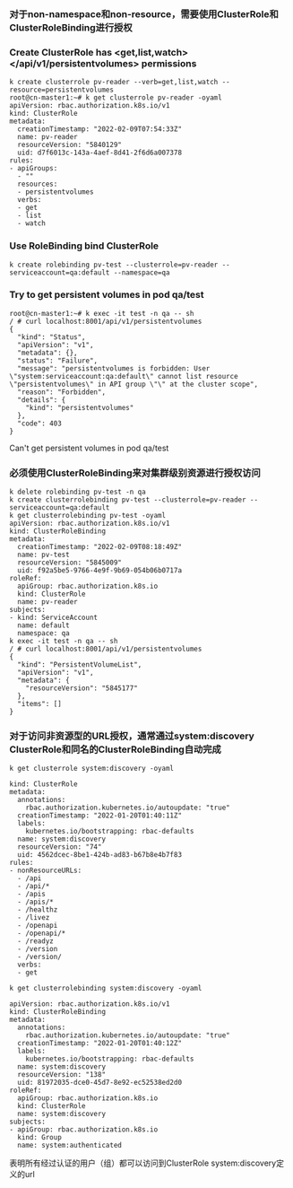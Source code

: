 ### 对于non-namespace和non-resource，需要使用ClusterRole和ClusterRoleBinding进行授权
### Create ClusterRole <pv-reader> has <get,list,watch> </api/v1/persistentvolumes> permissions
```shell
k create clusterrole pv-reader --verb=get,list,watch --resource=persistentvolumes
root@cn-master1:~# k get clusterrole pv-reader -oyaml
apiVersion: rbac.authorization.k8s.io/v1
kind: ClusterRole
metadata:
  creationTimestamp: "2022-02-09T07:54:33Z"
  name: pv-reader
  resourceVersion: "5840129"
  uid: d7f6013c-143a-4aef-8d41-2f6d6a007378
rules:
- apiGroups:
  - ""
  resources:
  - persistentvolumes
  verbs:
  - get
  - list
  - watch
```

### Use RoleBinding bind ClusterRole
```shell
k create rolebinding pv-test --clusterrole=pv-reader --serviceaccount=qa:default --namespace=qa
```

### Try to get persistent volumes in pod qa/test
```shell
root@cn-master1:~# k exec -it test -n qa -- sh
/ # curl localhost:8001/api/v1/persistentvolumes
{
  "kind": "Status",
  "apiVersion": "v1",
  "metadata": {},
  "status": "Failure",
  "message": "persistentvolumes is forbidden: User \"system:serviceaccount:qa:default\" cannot list resource \"persistentvolumes\" in API group \"\" at the cluster scope",
  "reason": "Forbidden",
  "details": {
    "kind": "persistentvolumes"
  },
  "code": 403
}
```
Can't get persistent volumes in pod qa/test

### 必须使用ClusterRoleBinding来对集群级别资源进行授权访问
```shell
k delete rolebinding pv-test -n qa
k create clusterrolebinding pv-test --clusterrole=pv-reader --serviceaccount=qa:default
k get clusterrolebinding pv-test -oyaml
apiVersion: rbac.authorization.k8s.io/v1
kind: ClusterRoleBinding
metadata:
  creationTimestamp: "2022-02-09T08:18:49Z"
  name: pv-test
  resourceVersion: "5845009"
  uid: f92a5be5-9766-4e9f-9b69-054b06b0717a
roleRef:
  apiGroup: rbac.authorization.k8s.io
  kind: ClusterRole
  name: pv-reader
subjects:
- kind: ServiceAccount
  name: default
  namespace: qa
k exec -it test -n qa -- sh
/ # curl localhost:8001/api/v1/persistentvolumes
{
  "kind": "PersistentVolumeList",
  "apiVersion": "v1",
  "metadata": {
    "resourceVersion": "5845177"
  },
  "items": []
}
```

### 对于访问非资源型的URL授权，通常通过system:discovery ClusterRole和同名的ClusterRoleBinding自动完成
```shell
k get clusterrole system:discovery -oyaml

kind: ClusterRole
metadata:
  annotations:
    rbac.authorization.kubernetes.io/autoupdate: "true"
  creationTimestamp: "2022-01-20T01:40:11Z"
  labels:
    kubernetes.io/bootstrapping: rbac-defaults
  name: system:discovery
  resourceVersion: "74"
  uid: 4562dcec-8be1-424b-ad83-b67b8e4b7f83
rules:
- nonResourceURLs:
  - /api
  - /api/*
  - /apis
  - /apis/*
  - /healthz
  - /livez
  - /openapi
  - /openapi/*
  - /readyz
  - /version
  - /version/
  verbs:
  - get

k get clusterrolebinding system:discovery -oyaml

apiVersion: rbac.authorization.k8s.io/v1
kind: ClusterRoleBinding
metadata:
  annotations:
    rbac.authorization.kubernetes.io/autoupdate: "true"
  creationTimestamp: "2022-01-20T01:40:12Z"
  labels:
    kubernetes.io/bootstrapping: rbac-defaults
  name: system:discovery
  resourceVersion: "138"
  uid: 81972035-dce0-45d7-8e92-ec52538ed2d0
roleRef:
  apiGroup: rbac.authorization.k8s.io
  kind: ClusterRole
  name: system:discovery
subjects:
- apiGroup: rbac.authorization.k8s.io
  kind: Group
  name: system:authenticated
```
表明所有经过认证的用户（组）都可以访问到ClusterRole system:discovery定义的url